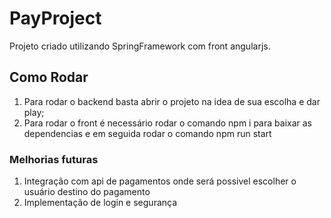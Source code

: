 # PayProject

Projeto criado utilizando SpringFramework  com front angularjs.

## Como Rodar
1) Para rodar o backend basta abrir o projeto na idea de sua escolha e dar play;
2) Para rodar o front é necessário rodar o comando npm i para baixar as dependencias e em seguida rodar o comando npm run start

### Melhorias futuras
1) Integração com api de pagamentos onde será possivel escolher o usuário destino do pagamento
2) Implementação de login e segurança
